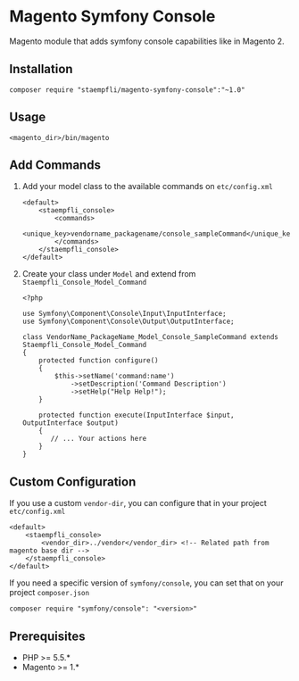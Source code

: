 # Magento Symfony Console

Magento module that adds symfony console capabilities like in Magento 2.

## Installation

```
composer require "staempfli/magento-symfony-console":"~1.0"
```

## Usage

```
<magento_dir>/bin/magento
```

## Add Commands

1. Add your model class to the available commands on `etc/config.xml`

    ```
    <default>
        <staempfli_console>
            <commands>
                <unique_key>vendorname_packagename/console_sampleCommand</unique_key>
            </commands>
        </staempfli_console>
    </default>
    ```

2. Create your class under `Model` and extend from `Staempfli_Console_Model_Command`

    ```
    <?php

    use Symfony\Component\Console\Input\InputInterface;
    use Symfony\Component\Console\Output\OutputInterface;

    class VendorName_PackageName_Model_Console_SampleCommand extends Staempfli_Console_Model_Command
    {
        protected function configure()
        {
            $this->setName('command:name')
                ->setDescription('Command Description')
                ->setHelp("Help Help!");
        }

        protected function execute(InputInterface $input, OutputInterface $output)
        {
           // ... Your actions here
        }
    }
    ```

## Custom Configuration

If you use a custom `vendor-dir`, you can configure that in your project `etc/config.xml`

```
<default>
    <staempfli_console>
        <vendor_dir>../vendor</vendor_dir> <!-- Related path from magento base dir -->
    </staempfli_console>
</default>
```

If you need a specific version of `symfony/console`, you can set that on your project `composer.json`

```
composer require "symfony/console": "<version>"
```

## Prerequisites

- PHP >= 5.5.*
- Magento >= 1.*
